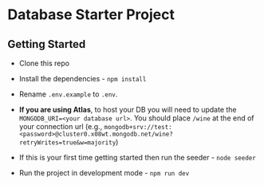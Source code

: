 # Database Starter Project 

## Getting Started

- Clone this repo 
- Install the dependencies -  `npm install`
- Rename `.env.example` to `.env`. 
- **If you are using Atlas**, to host your DB you will need to update the `MONGODB_URI=<your database url>`. You should place `/wine` at the end of your connection url (e.g., `mongodb+srv://test:<password>@cluster0.x08wt.mongodb.net/wine?retryWrites=true&w=majority`)





- If this is your first time getting started then run the seeder - `node seeder`
- Run the project in development mode - `npm run dev`
